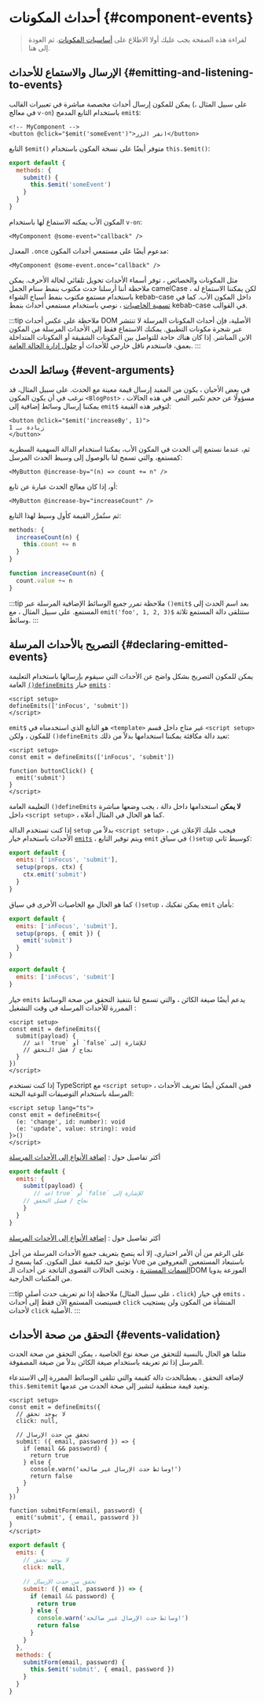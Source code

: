 <script setup>
import { onMounted } from 'vue'

if (typeof window !== 'undefined') {
  const hash = window.location.hash

  // The docs for v-model used to be part of this page. Attempt to redirect outdated links.
  if ([
    '#usage-with-v-model',
    '#v-model-arguments',
    '#multiple-v-model-bindings',
    '#handling-v-model-modifiers'
  ].includes(hash)) {
    onMounted(() => {
      window.location = './v-model.html' + hash
    })
  }
}
</script>
# أحداث المكونات {#component-events}

> لقراءة هذه الصفحة يجب عليك أولا الاطلاع على [أساسيات المكونات](/guide/essentials/component-basics). ثم العودة إلى هنا.

<div class="options-api">
  <VueSchoolLink href="https://vueschool.io/lessons/defining-custom-events-emits" title="درس Vue.js مجاني حول الأحداث المخصصة"/>
</div>

## الإرسال والاستماع للأحداث {#emitting-and-listening-to-events}

يمكن للمكون إرسال أحداث مخصصة مباشرة في تعبيرات القالب (على سبيل المثال ، في معالج `v-on`) باستخدام التابع المدمج `emit$`:

```vue-html
<!-- MyComponent -->
<button @click="$emit('someEvent')">انفر الزر</button>
```

<div class="options-api">

التابع `$emit()` متوفر أيضًا على نسخة المكون باستخدام `this.$emit()`:

```js
export default {
  methods: {
    submit() {
      this.$emit('someEvent')
    }
  }
}
```

</div>

المكون الأب يمكنه الاستماع لها باستخدام `v-on`:

```vue-html
<MyComponent @some-event="callback" />
```

المعدل `.once` مدعوم أيضًا على مستمعي أحداث المكون:

```vue-html
<MyComponent @some-event.once="callback" />
```

مثل المكونات والخصائص ، توفر أسماء الأحداث تحويل تلقائي لحالة الأحرف. يمكن ملاحظة أننا أرسلنا حدث مكتوب بنمط سنام الجمل camelCase ، لكن يمكننا الاستماع له باستخدام مستمع مكتوب بنمط أسياخ الشواء kebab-case داخل المكون الأب. كما في [تسمية الخاصيات](/guide/components/props.html#prop-name-casing) ، نوصي باستخدام مستمعي أحداث بنمط kebab-case في القوالب.

:::tip ملاحظة
على عكس أحداث DOM الأصلية، فإن أحداث المكونات المرسلة لا تنتشر عبر شجرة مكونات التطبيق. يمكنك الاستماع فقط إلى الأحداث المرسلة من المكون الابن المباشر. إذا كان هناك حاجة للتواصل بين المكونات الشقيقة أو المكونات المتداخلة بعمق، فاستخدم ناقل خارجي للأحداث أو [حلول إدارة الحالة العامة](/guide/scaling-up/state-management.html).
:::

## وسائط الحدث {#event-arguments}

في بعض الأحيان ، يكون من المفيد إرسال قيمة معينة مع الحدث. على سبيل المثال، قد نرغب في أن يكون المكون `<BlogPost>` مسؤولًا عن حجم تكبير النص. في هذه الحالات ، يمكننا إرسال وسائط إضافية إلى `emit$` لتوفير هذه القيمة:

```vue-html
<button @click="$emit('increaseBy', 1)">
زيادة بـ 1
</button>
```

ثم، عندما نستمع إلى الحدث في المكون الأب، يمكننا استخدام الدالة السهمية السطرية كمستمع، والتي تسمح لنا بالوصول إلى وسيط الحدث المرسل:

```vue-html
<MyButton @increase-by="(n) => count += n" />
```

أو، إذا كان معالج الحدث عبارة عن تابع:

```vue-html
<MyButton @increase-by="increaseCount" />
```

ثم ستُمرَّر القيمة كأول وسيط لهذا التابع:

<div class="options-api">

```js
methods: {
  increaseCount(n) {
    this.count += n
  }
}
```

</div>
<div class="composition-api">

```js
function increaseCount(n) {
  count.value += n
}
```

</div>

:::tip ملاحظة
تمرر جميع الوسائط الإضافية المرسلة عبر `()emit$` بعد اسم الحدث إلى المستمع. على سبيل المثال ، مع `emit('foo', 1, 2, 3)$` ستتلقى دالة المستمع ثلاثة وسائط.
:::

## التصريح بالأحداث المرسلة {#declaring-emitted-events}

يمكن للمكون التصريح بشكل واضح عن الأحداث التي سيقوم بإرسالها باستخدام <span class="composition-api"> التعليمة العامة [`()defineEmits`](/api/sfc-script-setup.html#defineprops-defineemits) </span><span class="options-api">خيار [`emits`](/api/options-state.html#emits) </span>:

<div class="composition-api">

```vue
<script setup>
defineEmits(['inFocus', 'submit'])
</script>
```

`emit$` هو التابع الذي استخدمناه في `<template>` غير متاح داخل قسم `<script setup>` للمكون ، ولكن `()defineEmits` تعيد دالة مكافئة يمكننا استخدامها بدلاً من ذلك:

```vue
<script setup>
const emit = defineEmits(['inFocus', 'submit'])

function buttonClick() {
  emit('submit')
}
</script>
```

التعليمة العامة `()defineEmits` **لا يمكن** استخدامها داخل دالة ، يجب وضعها مباشرة داخل `<script setup>` ، كما هو الحال في المثال أعلاه.

إذا كنت تستخدم الدالة `setup` بدلاً من `<script setup>` ، فيجب عليك الإعلان عن الأحداث باستخدام خيار [`emits`](/api/options-state.html#emits) ، ويتم توفير التابع `emit` في سياق `()setup` كوسيط ثاني:

```js
export default {
  emits: ['inFocus', 'submit'],
  setup(props, ctx) {
    ctx.emit('submit')
  }
}
```

كما هو الحال مع الخاصيات الأخرى في سياق `()setup` ، يمكن تفكيك `emit` بأمان:

```js
export default {
  emits: ['inFocus', 'submit'],
  setup(props, { emit }) {
    emit('submit')
  }
}
```

</div>
<div class="options-api">

```js
export default {
  emits: ['inFocus', 'submit']
}
```

</div>

خيار `emits` يدعم أيضًا صيغة الكائن ، والتي تسمح لنا بتنفيذ التحقق من صحة الوسائط الممررة للأحداث المرسلة في وقت التشغيل :

<div class="composition-api">

```vue
<script setup>
const emit = defineEmits({
  submit(payload) {
    // اعد `true` أو `false` للإشارة إلى
    // نجاح / فشل التحقق
  }
})
</script>
```

إذا كنت تستخدم TypeScript مع `<script setup>` ، فمن الممكن أيضًا تعريف الأحداث المرسلة باستخدام التوصيفات النوعية البحتة:

```vue
<script setup lang="ts">
const emit = defineEmits<{
  (e: 'change', id: number): void
  (e: 'update', value: string): void
}>()
</script>
```

أكثر تفاصيل حول : [إضافة الأنواع إلى الأحداث المرسلة](/guide/typescript/composition-api.html#typing-component-emits) <sup class="vt-badge ts" />

</div>
<div class="options-api">

```js
export default {
  emits: {
    submit(payload) {
       // اعد true` أو `false` للإشارة إلى
    // نجاح / فشل التحقق
    }
  }
}
```

أكثر تفاصيل حول : [إضافة الأنواع إلى الأحداث المرسلة](/guide/typescript/options-api.html#typing-component-emits) <sup class="vt-badge ts" />

</div>

على الرغم من أن الأمر اختياري، إلا أنه ينصح بتعريف جميع الأحداث المرسلة من أجل توثيق جيد لكيفية عمل المكون. كما يسمح لـ Vue باستبعاد المستمعين المعروفين من [السمات المستترة](/guide/components/attrs.html#v-on-listener-inheritance) ، وتجنب الحالات القصوى الناتجة عن أحداث الـDOM الموزعة يدويا من المكتبات الخارجية.

:::tip ملاحظة
إذا تم تعريف حدث أصلي (على سبيل المثال ، `click`) في خيار `emits` ، فسينصت المستمع الآن فقط إلى أحداث `click` المنشأة من المكون ولن يستجيب لأحداث `click` الأصلية.
:::

## التحقق من صحة الأحداث {#events-validation}

مثلما هو الحال بالنسبة للتحقق من صحة نوع الخاصية ، يمكن التحقق من صحة الحدث المرسل إذا تم تعريفه باستخدام صيغة الكائن بدلاً من صيغة المصفوفة.

لإضافة التحقق ، يعطىالحدث دالة كقيمة والتي تتلقى الوسائط الممررة إلى الاستدعاء <span class="options-api">`this.$emit`</span><span class="composition-api">`emit`</span> وتعيد قيمة منطقية لتشير إلى صحة الحدث من عدمها.

<div class="composition-api">

```vue
<script setup>
const emit = defineEmits({
  // لا يوجد تحقق
  click: null,

  // تحقق من حدث الإرسال
  submit: ({ email, password }) => {
    if (email && password) {
      return true
    } else {
      console.warn('وسائط حدث الإرسال غير صالحة!')
      return false
    }
  }
})

function submitForm(email, password) {
  emit('submit', { email, password })
}
</script>
```

</div>
<div class="options-api">

```js
export default {
  emits: {
    // لا يوجد تحقق
    click: null,

    // تحقق من حدث الإرسال
    submit: ({ email, password }) => {
      if (email && password) {
        return true
      } else {
        console.warn('وسائط حدث الإرسال غير صالحة!')
        return false
      }
    }
  },
  methods: {
    submitForm(email, password) {
      this.$emit('submit', { email, password })
    }
  }
}
```

</div>
